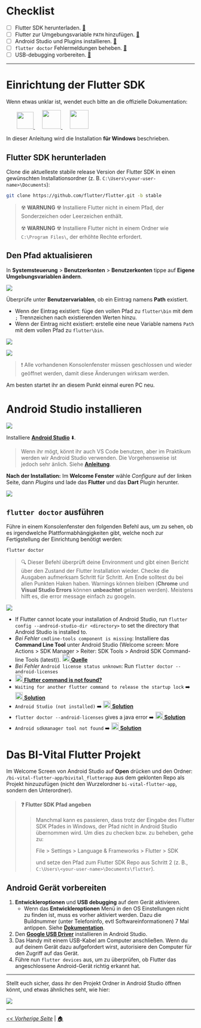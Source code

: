 # Checklist

- [ ] Flutter SDK herunterladen. [🔗](#einrichtung-der-flutter-sdk)
- [ ] Flutter zur Umgebungsvariable `PATH` hinzufügen. [🔗](#den-pfad-aktualisieren)
- [ ] Android Studio und Plugins installieren. [🔗](#android-studio-installieren)
- [ ] `flutter doctor` Fehlermeldungen beheben. [🔗](#flutter-doctor-ausführen)
- [ ] USB-debugging vorbereiten. [🔗](#android-gerät-vorbereiten)

---

# Einrichtung der Flutter SDK

Wenn etwas unklar ist, wendet euch bitte an die offizielle Dokumentation:

&nbsp;&nbsp;&nbsp;&nbsp;&nbsp;&nbsp;
<a href="https://flutter.dev/docs/get-started/install/windows">
    <img src="https://upload.wikimedia.org/wikipedia/commons/thumb/8/87/Windows_logo_-_2021.svg/768px-Windows_logo_-_2021.svg.png" height="45" />
</a>&nbsp;&nbsp;&nbsp;&nbsp;
<a href="https://flutter.dev/docs/get-started/install/macos">
    <img src="https://upload.wikimedia.org/wikipedia/commons/thumb/1/1b/Apple_logo_grey.svg/1724px-Apple_logo_grey.svg.png" height="50" />
</a>&nbsp;&nbsp;&nbsp;&nbsp;
<a href="https://flutter.dev/docs/get-started/install/linux">
    <img src="https://seeklogo.com/images/T/tux-logo-AA06C623EC-seeklogo.com.png" height="50" />
</a>

In dieser Anleitung wird die Installation **für Windows** beschrieben.

## Flutter SDK herunterladen

Clone die aktuelleste stabile release Version der Flutter SDK in einen gewünschten Installationsordner (z. B. `C:\Users\<your-user-name>\Documents`):

```bash
git clone https://github.com/flutter/flutter.git -b stable
```

> ☢️ **WARNUNG** ☢️ Installiere Flutter nicht in einem Pfad, der Sonderzeichen oder Leerzeichen enthält.
>
> ☢️ **WARNUNG** ☢️ Installiere Flutter nicht in einem Ordner wie `C:\Program Files\`, der erhöhte Rechte erfordert.

## Den Pfad aktualisieren

In **Systemsteuerung** > **Benutzerkonten** > **Benutzerkonten** tippe auf **Eigene Umgebungsvariablen ändern**.

![](src/SCR-20230302-qkpu.png)

Überprüfe unter **Benutzervariablen**, ob ein Eintrag namens **Path** existiert.
  - Wenn der Eintrag existiert: füge den vollen Pfad zu `flutter\bin` mit dem `;` Trennzeichen nach existierenden Werten hinzu.
  - Wenn der Eintrag nicht existiert: erstelle eine neue Variable namens `Path` mit dem vollen Pfad zu `flutter\bin`.

![](src/SCR-20230302-qmuh.png)

![](src/SCR-20230302-qmmv.png)

> ❗️ Alle vorhandenen Konsolenfenster müssen geschlossen und wieder geöffnet werden, damit diese Änderungen wirksam werden.

Am besten startet ihr an diesem Punkt einmal euren PC neu.

# Android Studio installieren

![](src/android-studio.png)

Installiere [**Android Studio**][105] ⬇️.

> Wenn ihr mögt, könnt ihr auch VS Code benutzen, aber im Praktikum werden wir Android Studio verwenden. Die Vorgehensweise ist jedoch sehr änlich. Siehe [**Anleitung**][106].

**Nach der Installation:** Im **Welcome Fenster** wähle _Configure_ auf der linken Seite, dann _Plugins_ und lade das **Flutter** und das **Dart** Plugin herunter.

![](src/Screenshot%202023-03-02%20at%2019.01.13.png)

## `flutter doctor` ausführen

Führe in einem Konsolenfenster den folgenden Befehl aus, um zu sehen, ob es irgendwelche Plattformabhängigkeiten gibt, welche noch zur Fertigstellung der Einrichtung benötigt werden:

```python
flutter doctor
```

> 🔍 Dieser Befehl überprüft deine Environment und gibt einen Bericht über den Zustand der Flutter Installation wieder. Checke die Ausgaben aufmerksam Schritt für Schritt. Am Ende solltest du bei allen Punkten Haken haben. Warnings können bleiben (**Chrome** und **Visual Studio Errors** können **unbeachtet** gelassen werden). Meistens hilft es, die error message einfach zu googeln.

![](src/SCR-20230302-qqfu.png)

* If Flutter cannot locate your installation of Android Studio, run `flutter config --android-studio-dir <directory>` to set the directory that Android Studio is installed to.
* *Bei Fehler* `cmdline-tools component is missing`: Installiere das **Command Line Tool** unter Android Studio (Welcome screen: More Actions > SDK Manager > Reiter: SDK Tools > Android SDK Command-line Tools (latest)). [<img src="https://cdn-icons-png.flaticon.com/512/2111/2111628.png" width="20" /> **Quelle**](https://stackoverflow.com/questions/68236007/i-am-getting-error-cmdline-tools-component-is-missing-after-installing-flutter)
* *Bei Fehler* `Android license status unknown`: Run `flutter doctor --android-licenses`
* [<img src="https://cdn-icons-png.flaticon.com/512/2111/2111628.png" width="20" /> **Flutter command is not found?**](https://stackoverflow.com/questions/50652071/flutter-command-not-found)
* `Waiting for another flutter command to release the startup lock` ➡️ [<img src="https://cdn-icons-png.flaticon.com/512/2111/2111628.png" width="20" /> **Solution**](https://stackoverflow.com/questions/51679269/waiting-for-another-flutter-command-to-release-the-startup-lock)
* `Android Studio (not installed)` ➡️ [<img src="https://cdn-icons-png.flaticon.com/512/2111/2111628.png" width="20" /> **Solution**](https://stackoverflow.com/questions/59647791/android-studio-not-installed-when-run-flutter-doctor-while-android-studio-in)
* `flutter doctor --android-licenses` gives a java error ➡️ [<img src="https://cdn-icons-png.flaticon.com/512/2111/2111628.png" width="20" /> **Solution**](https://stackoverflow.com/questions/61993738/flutter-doctor-android-licenses-gives-a-java-error)
* `Android sdkmanager tool not found` ➡️ [<img src="https://cdn-icons-png.flaticon.com/512/2111/2111628.png" width="20" /> **Solution**](https://stackoverflow.com/questions/60475481/flutter-doctor-error-android-sdkmanager-tool-not-found-windows/)

# Das BI-Vital Flutter Projekt

Im Welcome Screen von Android Studio auf **Open** drücken und den Ordner: `/bi-vital-flutter-app/bivital_flutterapp` aus dem geklonten Repo als Projekt hinzuzufügen (nicht den Wurzelordner `bi-vital-flutter-app`, sondern den Unterordner).

> #### ❓ Flutter SDK Pfad angeben
> >
> > Manchmal kann es passieren, dass trotz der Eingabe des Flutter SDK Pfades in Windows, der Pfad nicht in Android Studio übernommen wird. Um dies zu checken bzw. zu beheben, gehe zu:
> >
> > File > Settings > Language & Frameworks > Flutter > SDK
> >
> > und setze den Pfad zum Flutter SDK Repo aus Schritt 2 (z. B., `C:\Users\<your-user-name>\Documents\flutter`).
> >

## Android Gerät vorbereiten

1. **Entwickleroptionen** und **USB debugging** auf dem Gerät aktivieren.
   - Wenn das **Entwickleroptionen** Menü in den OS Einstellungen nicht zu finden ist, muss es vorher aktiviert werden. Dazu die Buildnummer (unter Telefoninfo, evtl Softwareinformationen) 7 Mal antippen. Siehe [**Dokumentation**][107].
2. Den [**Google USB Driver**][108] installieren in Android Studio.
3. Das Handy mit einem USB-Kabel am Computer anschließen. Wenn du auf deinem Gerät dazu aufgefordert wirst, autorisiere den Computer für den Zugriff auf das Gerät.
4. Führe nun `flutter devices` aus, um zu überprüfen, ob Flutter das angeschlossene Android-Gerät richtig erkannt hat.

---

Stellt euch sicher, dass ihr den Projekt Ordner in Android Studio öffnen könnt, und etwas ähnliches seht, wie hier:

![](src/Screenshot%202023-03-02%20at%2017.49.15.png)

---

[*<< Vorherige Seite*](introduction-to-git) | [🏠](home)

[101]: https://flutter.dev/docs/get-started/install/windows "Flutter - Windows install"
[102]: https://flutter.dev/docs/get-started/install/macos "Flutter - macOS install"
[103]: https://flutter.dev/docs/get-started/install/linux "Flutter - Linux install"
[104]: https://snapcraft.io/flutter "Install Flutter on Linux | Snapcraft"
[105]: https://developer.android.com/studio "Download Android Studio"
[106]: https://docs.flutter.dev/development/tools/vs-code "Visual Studio Code setup"
[107]: https://developer.android.com/studio/debug/dev-options "Configure on-device developer options"
[108]: https://developer.android.com/studio/run/win-usb "Get the Google USB Driver"
[109]: https://flutter.dev/docs/deployment/android "Build and release an Android app"
[110]: https://play.google.com/store/apps/details?id=com.inkwired.droidinfo&pli=1 "Droid Hardware Info - Apps on Google Play"
[111]: https://pub.dev "The official package repository for Dart and Flutter apps."
[112]: https://docs.flutter.dev/development/packages-and-plugins/using-packages#css-example "Example: Using the css_colors package"
[113]: https://dart.dev/codelabs/dart-cheatsheet "Dart cheatsheet"
[114]: https://developers.google.com/learn/pathways/intro-to-flutter?hl=en "Intro to Flutter"
[115]: https://pub.dev/publishers/google.dev/packages "Packages of publisher google.dev"
[116]: https://flutter.dev/docs/development/ui/layout/adaptive-responsive "Creating responsive and adaptive apps"
[117]: https://www.youtube.com/c/flutterdev "Flutter YouTube page"
[118]: https://flutter.dev/docs/codelabs "Flutter codelabs page"
[119]: https://docs.flutter.dev/deployment/ios "Build and release an iOS app"